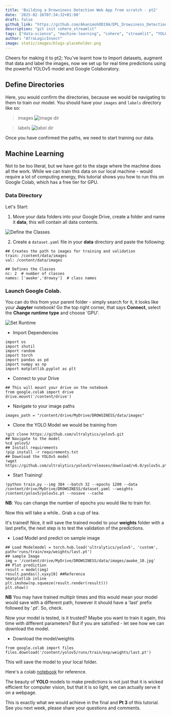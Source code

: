```yaml
---
title: 'Building a Drowsiness Detection Web App from scratch - pt2'
date: '2025-02-16T07:34:32+01:00'
draft: false
github_link: "https://github.com/AkanimohOD19A/DPL_Drowsiness_Detection"
description: "git init cohere_streamlit"
tags: ["data-science", "machine-learning", "cohere", "streamlit", "YOLOv6", "tutorial", "lifecycle"]
author: "AfroLogicInsect"
image: static/images/blogs-placeholder.png
---
```


Cheers for making it to pt2; You've learnt how to Import datasets, augment that data and label the images, now we set up for real time predictions using the powerful YOLOv5 model and Google Colaboratory.

## Define Directories
Here, you would confirm the directories, because we would be navigating to them to train our model.
You should have your `images` and `labels` directory like so: 
> images
![image dir](https://dev-to-uploads.s3.amazonaws.com/uploads/articles/y6hu1om8an50ob4u1klw.png)

> labels
![label dir](https://dev-to-uploads.s3.amazonaws.com/uploads/articles/zxie2b2kdrsht2dnr848.png)

Once you have confirmed the paths, we need to start training our data.

## Machine Learning
Not to be too literal, but we have got to the stage where the machine does all the work. While we can train this data on our local machine - would require a lot of computing energy, this tutorial shows you how to run this on Google Colab, which has a free tier for GPU.

### Data Directory
Let's Start:
1. Move your data folders into your Google Drive, create a folder and name it __data__, this will contain all data contents.

![Define the Classes](https://dev-to-uploads.s3.amazonaws.com/uploads/articles/ka3yv4n83i8h88yjj2d8.png)

2. Create a `dataset.yaml` file in your __data__ directory and paste the following:
```
## Creates the path to images for training and validation
train: /content/data/images
val: /content/data/images

## Defines the Classes
nc: 2  # number of classes
names: ['awake','drowsy']  # class names
```

### Launch Google Colab. 
You can do this from your parent folder - simply search for it, it looks like your __Jupyter__ notebook! Go the top right corner, that says __Connect__, select the __Change runtime type__ and choose 'GPU'.

![Set Runtime](https://dev-to-uploads.s3.amazonaws.com/uploads/articles/gauj4i8kkt5b9q9xqsin.png)

- Import Dependencies
```
import os
import shutil
import random
import torch
import pandas as pd
import numpy as np
import matplotlib.pyplot as plt
```
- Connect to your Drive
```
## This will mount your drive on the notebook
from google.colab import drive
drive.mount('/content/drive')
```
- Navigate to your image paths
```
images_path = "/content/drive/MyDrive/DROWSINESS/data/images"
```
- Clone the YOLO Model we would be training from
```
!git clone https://github.com/ultralytics/yolov5.git
## Navigate to the model
%cd yolov5/
## Install requirements
!pip install -r requirements.txt
## Download the YOLOv5 model
!wget https://github.com/ultralytics/yolov5/releases/download/v6.0/yolov5s.pt
```
- Start Training!
```
!python train.py --img 384 --batch 32 --epochs 1200 --data /content/drive/MyDrive/DROWSINESS/dataset.yaml --weights /content/yolov5/yolov5s.pt --nosave --cache
```
**NB**: You can change the number of epochs you would like to train for.

Now this will take a while.. Grab a cup of tea.

It's trained! Nice, it will save the trained model to your __weights__ folder with a last prefix, the next step is to test the validation of the predictions.

- Load Model and predict on sample image
```
## Load Modelmodel = torch.hub.load('ultralytics/yolov5', 'custom', path='runs/train/exp/weights/last.pt')
## sample Image
img = '/content/drive/MyDrive/DROWSINESS/data/images/awake_10.jpg'
## Plot prediction
result = model(img)
result.pandas().xyxy[0] ##Reference
%matplotlib inline
plt.imshow(np.squeeze(result.render(result)))
plt.show()
```
**NB** You may have trained multiplr times and this would mean your model would save with a different path, however it should have a 'last' prefix followed by '.pt'. So, check.

Now your model is tested, is it trusted? Maybe you want to train it again, this time with different parameters? But if you are satisfied - let see how we can download the model.

- Download the model/weights
```
from google.colab import files
files.download('/content/yolov5/runs/train/exp/weights/last.pt')
```
This will save the model to your local folder.

Here's a colab [notebook](https://colab.research.google.com/drive/12k-QCNNGLa38VC2xPcvWj7nhXIZWyE1h#scrollTo=tzkW_R_s_sGd) for reference.

The beauty of **YOLO** models to make predictions is not just that it is wicked efficient for computer vision, but that it is so light, we can actually serve it on a webpage. 

This is exactly what we would achieve in the final and **Pt 3** of this tutorial. See you next week, please share your questions and comments.